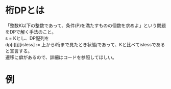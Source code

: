 # 桁DPとは
「整数K以下の整数であって、条件(P)を満たすものの個数を求めよ」という問題をDPで解く手法のこと。  
s = Kとし、DP配列を  
dp[i][j][isless] := 上からi桁まで見たとき状態jであって、Kと比べてislessである  
と宣言する。  
遷移に癖があるので、詳細はコードを参照してほしい。

# 例
